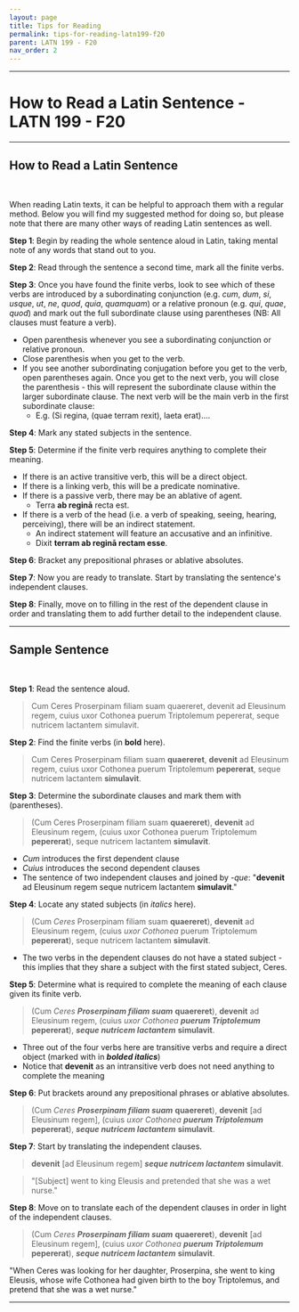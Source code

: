 ```yaml
---
layout: page
title: Tips for Reading
permalink: tips-for-reading-latn199-f20
parent: LATN 199 - F20
nav_order: 2
---
```

***

# How to Read a Latin Sentence - LATN 199 - F20

***
## How to Read a Latin Sentence
&nbsp;

When reading Latin texts, it can be helpful to approach them with a regular method. Below you will find my suggested method for doing so, but please note that there are many other ways of reading Latin sentences as well.

**Step 1**: Begin by reading the whole sentence aloud in Latin, taking mental note of any words that stand out to you.

**Step 2**: Read through the sentence a second time, mark all the finite verbs.

**Step 3**: Once you have found the finite verbs, look to see which of these verbs are introduced by a subordinating conjunction (e.g. *cum*, *dum*, *si*, *usque*, *ut*, *ne*, *quod*, *quia*, *quamquam*) or a relative pronoun (e.g. *qui*, *quae*, *quod*) and mark out the full subordinate clause using parentheses (NB: All clauses must feature a verb).
  - Open parenthesis whenever you see a subordinating conjunction or relative pronoun.
  - Close parenthesis when you get to the verb.
  - If you see another subordinating conjugation before you get to the verb, open parentheses again. Once you get to the next verb, you will close the parenthesis - this will represent the subordinate clause within the larger subordinate clause. The next verb will be the main verb in the first subordinate clause:
    - E.g. (Si regina, (quae terram rexit), laeta erat)....

**Step 4**: Mark any stated subjects in the sentence.

**Step 5**: Determine if the finite verb requires anything to complete their meaning.  
  - If there is an active transitive verb, this will be a direct object.
  - If there is a linking verb, this will be a predicate nominative.
  - If there is a passive verb, there may be an ablative of agent.
    - Terra **ab reginā** recta est.
  - If there is a verb of the head (i.e. a verb of speaking, seeing, hearing, perceiving), there will be an indirect statement.
    - An indirect statement will feature an accusative and an infinitive.
    - Dixit **terram ab reginā rectam esse**.

**Step 6**: Bracket any prepositional phrases or ablative absolutes.

**Step 7**: Now you are ready to translate. Start by translating the sentence's independent clauses.

**Step 8**: Finally, move on to filling in the rest of the dependent clause in order and translating them to add further detail to the independent clause.

***

## Sample Sentence
&nbsp;

**Step 1**: Read the sentence aloud.

> Cum Ceres Proserpinam filiam suam quaereret, devenit ad Eleusinum regem, cuius uxor Cothonea puerum Triptolemum pepererat, seque nutricem lactantem simulavit.

**Step 2**: Find the finite verbs (in **bold** here).

> Cum Ceres Proserpinam filiam suam **quaereret**, **devenit** ad Eleusinum regem, cuius uxor Cothonea puerum Triptolemum **pepererat**, seque nutricem lactantem **simulavit**.

**Step 3**: Determine the subordinate clauses and mark them with (parentheses).

> (Cum Ceres Proserpinam filiam suam **quaereret**), **devenit** ad Eleusinum regem, (cuius uxor Cothonea puerum Triptolemum **pepererat**), seque nutricem lactantem **simulavit**.

- *Cum* introduces the first dependent clause
- *Cuius* introduces the second dependent clauses
- The sentence of two independent clauses and joined by *-que*: "**devenit** ad Eleusinum regem seque nutricem lactantem **simulavit**."

**Step 4**: Locate any stated subjects (in *italics* here).

> (Cum *Ceres* Proserpinam filiam suam **quaereret**), **devenit** ad Eleusinum regem, (cuius *uxor Cothonea* puerum Triptolemum **pepererat**), seque nutricem lactantem **simulavit**.

- The two verbs in the dependent clauses do not have a stated subject - this implies that they share a subject with the first stated subject, Ceres.

**Step 5**: Determine what is required to complete the meaning of each clause given its finite verb.

> (Cum *Ceres* ***Proserpinam filiam suam*** **quaereret**), **devenit** ad Eleusinum regem, (cuius *uxor Cothonea* ***puerum Triptolemum*** **pepererat**), ***seque nutricem lactantem*** **simulavit**.

- Three out of the four verbs here are transitive verbs and require a direct object (marked with in ***bolded italics***)
- Notice that **devenit** as an intransitive verb does not need anything to complete the meaning

**Step 6**: Put brackets around any prepositional phrases or ablative absolutes.

> (Cum *Ceres* ***Proserpinam filiam suam*** **quaereret**), **devenit** [ad Eleusinum regem], (cuius *uxor Cothonea* ***puerum Triptolemum*** **pepererat**), ***seque nutricem lactantem*** **simulavit**.

**Step 7**: Start by translating the independent clauses.

> **devenit** [ad Eleusinum regem] ***seque nutricem lactantem*** **simulavit**.

> "[Subject] went to king Eleusis and pretended that she was a wet nurse."

**Step 8**: Move on to translate each of the dependent clauses in order in light of the independent clauses.

> (Cum *Ceres* ***Proserpinam filiam suam*** **quaereret**), **devenit** [ad Eleusinum regem], (cuius *uxor Cothonea* ***puerum Triptolemum*** **pepererat**), ***seque nutricem lactantem*** **simulavit**.

"When Ceres was looking for her daughter, Proserpina, she went to king Eleusis, whose wife Cothonea had given birth to the boy Triptolemus, and pretend that she was a wet nurse."

***

